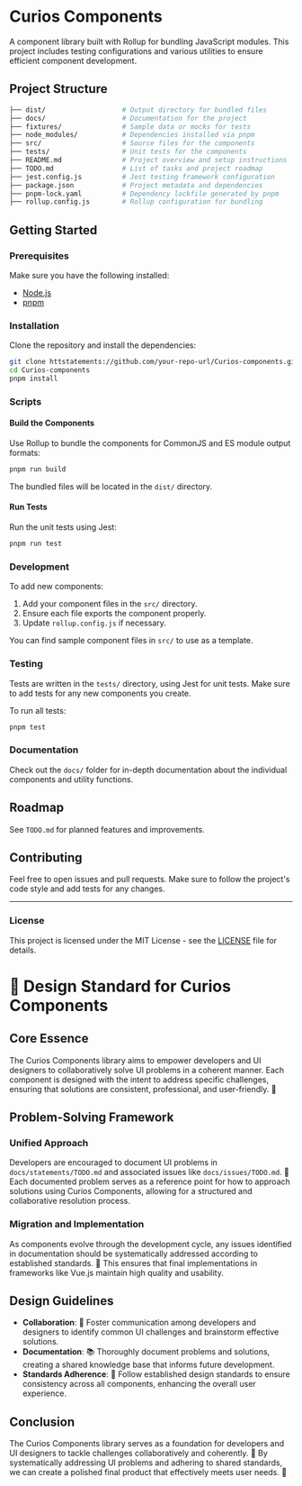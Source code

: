 # Curios Components

A component library built with Rollup for bundling JavaScript modules. This project includes testing configurations and various utilities to ensure efficient component development.

## Project Structure

```sh
├── dist/                   # Output directory for bundled files
├── docs/                   # Documentation for the project
├── fixtures/               # Sample data or mocks for tests
├── node_modules/           # Dependencies installed via pnpm
├── src/                    # Source files for the components
├── tests/                  # Unit tests for the components
├── README.md               # Project overview and setup instructions
├── TODO.md                 # List of tasks and project roadmap
├── jest.config.js          # Jest testing framework configuration
├── package.json            # Project metadata and dependencies
├── pnpm-lock.yaml          # Dependency lockfile generated by pnpm
├── rollup.config.js        # Rollup configuration for bundling
```

## Getting Started

### Prerequisites

Make sure you have the following installed:

- [Node.js](httstatements://nodejs.org/en/download/)
- [pnpm](httstatements://pnpm.io/installation)

### Installation

Clone the repository and install the dependencies:

```bash
git clone httstatements://github.com/your-repo-url/Curios-components.git
cd Curios-components
pnpm install
```

### Scripts

#### Build the Components

Use Rollup to bundle the components for CommonJS and ES module output formats:

```bash
pnpm run build
```

The bundled files will be located in the `dist/` directory.

#### Run Tests

Run the unit tests using Jest:

```bash
pnpm run test
```

### Development

To add new components:

1. Add your component files in the `src/` directory.
2. Ensure each file exports the component properly.
3. Update `rollup.config.js` if necessary.

You can find sample component files in `src/` to use as a template.

### Testing

Tests are written in the `tests/` directory, using Jest for unit tests. Make sure to add tests for any new components you create.

To run all tests:

```bash
pnpm test
```

### Documentation

Check out the `docs/` folder for in-depth documentation about the individual components and utility functions.

## Roadmap

See `TODO.md` for planned features and improvements.

## Contributing

Feel free to open issues and pull requests. Make sure to follow the project's code style and add tests for any changes.

---

### License

This project is licensed under the MIT License - see the [LICENSE](LICENSE) file for details.
# 🎨 Design Standard for Curios Components

## Core Essence

The Curios Components library aims to empower developers and UI designers to collaboratively solve UI problems in a coherent manner. Each component is designed with the intent to address specific challenges, ensuring that solutions are consistent, professional, and user-friendly. 🌟

## Problem-Solving Framework

### Unified Approach

Developers are encouraged to document UI problems in `docs/statements/TODO.md` and associated issues like `docs/issues/TODO.md`. 📝 Each documented problem serves as a reference point for how to approach solutions using Curios Components, allowing for a structured and collaborative resolution process.

### Migration and Implementation

As components evolve through the development cycle, any issues identified in documentation should be systematically addressed according to established standards. 🔄 This ensures that final implementations in frameworks like Vue.js maintain high quality and usability.

## Design Guidelines

- **Collaboration**: 🤝 Foster communication among developers and designers to identify common UI challenges and brainstorm effective solutions.
- **Documentation**: 📚 Thoroughly document problems and solutions, creating a shared knowledge base that informs future development.
- **Standards Adherence**: 📏 Follow established design standards to ensure consistency across all components, enhancing the overall user experience.

## Conclusion

The Curios Components library serves as a foundation for developers and UI designers to tackle challenges collaboratively and coherently. 🚀 By systematically addressing UI problems and adhering to shared standards, we can create a polished final product that effectively meets user needs. 💪
